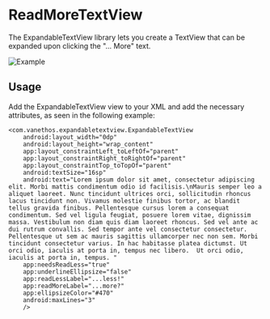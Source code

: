 
# ReadMoreTextView
The ExpandableTextView library lets you create a TextView that can be expanded upon clicking the "... More" text.

![Example](https://media.giphy.com/media/mJR29bRsPnGJhK0rJK/giphy.gif)

## Usage
Add the ExpandableTextView view to your XML and add the necessary attributes, as seen in the following example:

```
<com.vanethos.expandabletextview.ExpandableTextView
    android:layout_width="0dp"
    android:layout_height="wrap_content"
    app:layout_constraintLeft_toLeftOf="parent"
    app:layout_constraintRight_toRightOf="parent"
    app:layout_constraintTop_toTopOf="parent"
    android:textSize="16sp"
    android:text="Lorem ipsum dolor sit amet, consectetur adipiscing elit. Morbi mattis condimentum odio id facilisis.\nMauris semper leo a aliquet laoreet. Nunc tincidunt ultrices orci, sollicitudin rhoncus lacus tincidunt non. Vivamus molestie finibus tortor, ac blandit tellus gravida finibus. Pellentesque cursus lorem a consequat condimentum. Sed vel ligula feugiat, posuere lorem vitae, dignissim massa. Vestibulum non diam quis diam laoreet rhoncus. Sed vel ante ac dui rutrum convallis. Sed tempor ante vel consectetur consectetur. Pellentesque ut sem ac mauris sagittis ullamcorper nec non sem. Morbi tincidunt consectetur varius. In hac habitasse platea dictumst. Ut orci odio, iaculis at porta in, tempus nec libero.  Ut orci odio, iaculis at porta in, tempus. "
    app:needsReadLess="true"
    app:underlineEllipsize="false"
    app:readLessLabel="...less!"
    app:readMoreLabel="...more?"
    app:ellipsizeColor="#470"
    android:maxLines="3"
    />

```



